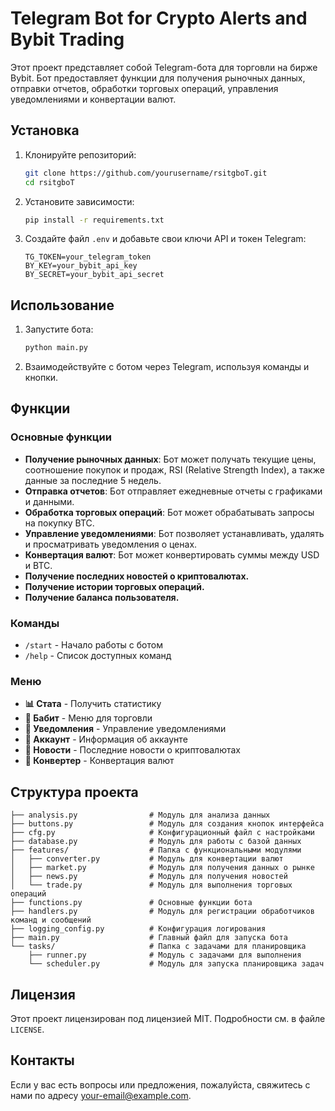 # Telegram Bot for Crypto Alerts and Bybit Trading

Этот проект представляет собой Telegram-бота для торговли на бирже Bybit. Бот предоставляет функции для получения рыночных данных, отправки отчетов, обработки торговых операций, управления уведомлениями и конвертации валют.

## Установка

1. Клонируйте репозиторий:
    ```bash
    git clone https://github.com/yourusername/rsitgboT.git
    cd rsitgboT
    ```

2. Установите зависимости:
    ```bash
    pip install -r requirements.txt
    ```

3. Создайте файл `.env` и добавьте свои ключи API и токен Telegram:
    ```env
    TG_TOKEN=your_telegram_token
    BY_KEY=your_bybit_api_key
    BY_SECRET=your_bybit_api_secret
    ```

## Использование

1. Запустите бота:
    ```bash
    python main.py
    ```

2. Взаимодействуйте с ботом через Telegram, используя команды и кнопки.

## Функции

### Основные функции

- **Получение рыночных данных**: Бот может получать текущие цены, соотношение покупок и продаж, RSI (Relative Strength Index), а также данные за последние 5 недель.
- **Отправка отчетов**: Бот отправляет ежедневные отчеты с графиками и данными.
- **Обработка торговых операций**: Бот может обрабатывать запросы на покупку BTC.
- **Управление уведомлениями**: Бот позволяет устанавливать, удалять и просматривать уведомления о ценах.
- **Конвертация валют**: Бот может конвертировать суммы между USD и BTC.
- **Получение последних новостей о криптовалютах.**
- **Получение истории торговых операций.**
- **Получение баланса пользователя.**

### Команды

- `/start` - Начало работы с ботом
- `/help` - Список доступных команд

### Меню

- **📊 Стата** - Получить статистику
- **💸 Бабит** - Меню для торговли
- **🔔 Уведомления** - Управление уведомлениями
- **👤 Аккаунт** - Информация об аккаунте
- **📰 Новости** - Последние новости о криптовалютах
- **💱 Конвертер** - Конвертация валют

## Структура проекта

```
├── analysis.py                # Модуль для анализа данных
├── buttons.py                 # Модуль для создания кнопок интерфейса
├── cfg.py                     # Конфигурационный файл с настройками
├── database.py                # Модуль для работы с базой данных
├── features/                  # Папка с функциональными модулями
│   ├── converter.py           # Модуль для конвертации валют
│   ├── market.py              # Модуль для получения данных о рынке
│   ├── news.py                # Модуль для получения новостей
│   └── trade.py               # Модуль для выполнения торговых операций
├── functions.py               # Основные функции бота
├── handlers.py                # Модуль для регистрации обработчиков команд и сообщений
├── logging_config.py          # Конфигурация логирования
├── main.py                    # Главный файл для запуска бота
└── tasks/                     # Папка с задачами для планировщика
    ├── runner.py              # Модуль с задачами для выполнения
    └── scheduler.py           # Модуль для запуска планировщика задач
```

## Лицензия

Этот проект лицензирован под лицензией MIT. Подробности см. в файле `LICENSE`.

## Контакты

Если у вас есть вопросы или предложения, пожалуйста, свяжитесь с нами по адресу [your-email@example.com](mailto:your-email@example.com).
